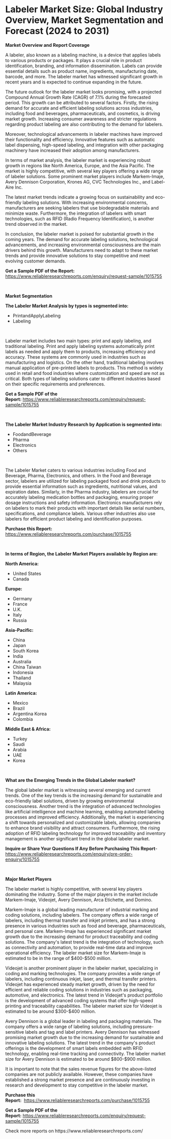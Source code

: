 <p><h1>Labeler Market Size: Global Industry Overview, Market Segmentation and Forecast (2024 to 2031)</h1></p><p><strong>Market Overview and Report Coverage</strong></p>
<p><p>A labeler, also known as a labeling machine, is a device that applies labels to various products or packages. It plays a crucial role in product identification, branding, and information dissemination. Labels can provide essential details such as product name, ingredients, manufacturing date, barcode, and more. The labeler market has witnessed significant growth in recent years and is expected to continue expanding in the future.</p><p>The future outlook for the labeler market looks promising, with a projected Compound Annual Growth Rate (CAGR) of 7.1% during the forecasted period. This growth can be attributed to several factors. Firstly, the rising demand for accurate and efficient labeling solutions across industries, including food and beverages, pharmaceuticals, and cosmetics, is driving market growth. Increasing consumer awareness and stricter regulations regarding product labeling are also contributing to the demand for labelers.</p><p>Moreover, technological advancements in labeler machines have improved their functionality and efficiency. Innovative features such as automatic label dispensing, high-speed labeling, and integration with other packaging machinery have increased their adoption among manufacturers.</p><p>In terms of market analysis, the labeler market is experiencing robust growth in regions like North America, Europe, and the Asia Pacific. The market is highly competitive, with several key players offering a wide range of labeler solutions. Some prominent market players include Markem-Imaje, Avery Dennison Corporation, Krones AG, CVC Technologies Inc., and Label-Aire Inc.</p><p>The latest market trends indicate a growing focus on sustainability and eco-friendly labeling solutions. With increasing environmental concerns, manufacturers are seeking labelers that use biodegradable materials and minimize waste. Furthermore, the integration of labelers with smart technologies, such as RFID (Radio Frequency Identification), is another trend observed in the market.</p><p>In conclusion, the labeler market is poised for substantial growth in the coming years. The demand for accurate labeling solutions, technological advancements, and increasing environmental consciousness are the main drivers behind this growth. Manufacturers need to adapt to these market trends and provide innovative solutions to stay competitive and meet evolving customer demands.</p></p>
<p><strong>Get a Sample PDF of the Report:</strong> <a href="https://www.reliableresearchreports.com/enquiry/request-sample/1015755">https://www.reliableresearchreports.com/enquiry/request-sample/1015755</a></p>
<p>&nbsp;</p>
<p><strong>Market Segmentation</strong></p>
<p><strong>The Labeler Market Analysis by types is segmented into:</strong></p>
<p><ul><li>PrintandApplyLabeling</li><li>Labeling</li></ul></p>
<p>&nbsp;</p>
<p><p>Labeler market includes two main types: print and apply labeling, and traditional labeling. Print and apply labeling systems automatically print labels as needed and apply them to products, increasing efficiency and accuracy. These systems are commonly used in industries such as manufacturing and logistics. On the other hand, traditional labeling involves manual application of pre-printed labels to products. This method is widely used in retail and food industries where customization and speed are not as critical. Both types of labeling solutions cater to different industries based on their specific requirements and preferences.</p></p>
<p><strong>Get a Sample PDF of the Report:</strong>&nbsp;<a href="https://www.reliableresearchreports.com/enquiry/request-sample/1015755">https://www.reliableresearchreports.com/enquiry/request-sample/1015755</a></p>
<p>&nbsp;</p>
<p><strong>The Labeler Market Industry Research by Application is segmented into:</strong></p>
<p><ul><li>FoodandBeverage</li><li>Pharma</li><li>Electronics</li><li>Others</li></ul></p>
<p>&nbsp;</p>
<p><p>The Labeler Market caters to various industries including Food and Beverage, Pharma, Electronics, and others. In the Food and Beverage sector, labelers are utilized for labeling packaged food and drink products to provide essential information such as ingredients, nutritional values, and expiration dates. Similarly, in the Pharma industry, labelers are crucial for accurately labeling medication bottles and packaging, ensuring proper dosage instructions and safety information. Electronics manufacturers rely on labelers to mark their products with important details like serial numbers, specifications, and compliance labels. Various other industries also use labelers for efficient product labeling and identification purposes.</p></p>
<p><strong>Purchase this Report:</strong>&nbsp; <a href="https://www.reliableresearchreports.com/purchase/1015755">https://www.reliableresearchreports.com/purchase/1015755</a></p>
<p>&nbsp;</p>
<p><strong>In terms of Region, the Labeler Market Players available by Region are:</strong></p>
<p>
    <p> <strong> North America: </strong>
        <ul>
            <li>United States</li>
            <li>Canada</li>
        </ul>
        </p> 
    <p> <strong> Europe: </strong>
        <ul>
            <li>Germany</li>
            <li>France</li>
            <li>U.K.</li>
            <li>Italy</li>
            <li>Russia</li>
        </ul>
        </p> 
    <p> <strong> Asia-Pacific: </strong>
        <ul>
            <li>China</li>
            <li>Japan</li>
            <li>South Korea</li>
            <li>India</li>
            <li>Australia</li>
            <li>China Taiwan</li>
            <li>Indonesia</li>
            <li>Thailand</li>
            <li>Malaysia</li>
        </ul>
        </p> 
    <p> <strong> Latin America: </strong>
        <ul>
            <li>Mexico</li>
            <li>Brazil</li>
            <li>Argentina Korea</li>
            <li>Colombia</li>
        </ul>
        </p> 
    <p> <strong> Middle East & Africa: </strong>
        <ul>
            <li>Turkey</li>
            <li>Saudi</li>
            <li>Arabia</li>
            <li>UAE</li>
            <li>Korea</li>
        </ul>
    </p>
    </p>
<p>&nbsp;</p>
<p><strong>What are the Emerging Trends in the Global Labeler market?</strong></p>
<p><p>The global labeler market is witnessing several emerging and current trends. One of the key trends is the increasing demand for sustainable and eco-friendly label solutions, driven by growing environmental consciousness. Another trend is the integration of advanced technologies like artificial intelligence and machine learning, enabling automated labeling processes and improved efficiency. Additionally, the market is experiencing a shift towards personalized and customizable labels, allowing companies to enhance brand visibility and attract consumers. Furthermore, the rising adoption of RFID labeling technology for improved traceability and inventory management is another significant trend in the global labeler market.</p></p>
<p><strong>Inquire or Share Your Questions If Any Before Purchasing This Report</strong>- <a href="https://www.reliableresearchreports.com/enquiry/pre-order-enquiry/1015755">https://www.reliableresearchreports.com/enquiry/pre-order-enquiry/1015755</a></p>
<p>&nbsp;</p>
<p><strong>Major Market Players</strong></p>
<p><p>The labeler market is highly competitive, with several key players dominating the industry. Some of the major players in the market include Markem-Imaje, Videojet, Avery Dennison, Arca Etichette, and Domino.</p><p>Markem-Imaje is a global leading manufacturer of industrial marking and coding solutions, including labelers. The company offers a wide range of labelers, including thermal transfer and inkjet printers, and has a strong presence in various industries such as food and beverage, pharmaceuticals, and personal care. Markem-Imaje has experienced significant market growth due to the increasing demand for product traceability and coding solutions. The company's latest trend is the integration of technology, such as connectivity and automation, to provide real-time data and improve operational efficiency. The labeler market size for Markem-Imaje is estimated to be in the range of $400-$500 million.</p><p>Videojet is another prominent player in the labeler market, specializing in coding and marking technologies. The company provides a wide range of labelers, including continuous inkjet, laser, and thermal transfer printers. Videojet has experienced steady market growth, driven by the need for efficient and reliable coding solutions in industries such as packaging, automotive, and electronics. The latest trend in Videojet's product portfolio is the development of advanced coding systems that offer high-speed printing and traceability capabilities. The labeler market size for Videojet is estimated to be around $300-$400 million.</p><p>Avery Dennison is a global leader in labeling and packaging materials. The company offers a wide range of labeling solutions, including pressure-sensitive labels and tag and label printers. Avery Dennison has witnessed promising market growth due to the increasing demand for sustainable and innovative labeling solutions. The latest trend in the company's product offerings is the development of smart labels embedded with RFID technology, enabling real-time tracking and connectivity. The labeler market size for Avery Dennison is estimated to be around $800-$900 million.</p><p>It is important to note that the sales revenue figures for the above-listed companies are not publicly available. However, these companies have established a strong market presence and are continuously investing in research and development to stay competitive in the labeler market.</p></p>
<p><strong>Purchase this Report:</strong>&nbsp;&nbsp;<a href="https://www.reliableresearchreports.com/purchase/1015755">https://www.reliableresearchreports.com/purchase/1015755</a></p>
<p></p>
<p><strong>Get a Sample PDF of the Report:</strong>&nbsp;<a href="https://www.reliableresearchreports.com/enquiry/request-sample/1015755">https://www.reliableresearchreports.com/enquiry/request-sample/1015755</a></p>
<p>Check more reports on https://www.reliableresearchreports.com/</p>